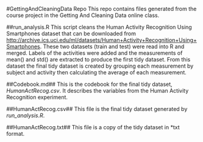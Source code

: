 #GettingAndCleaningData Repo
This repo contains files generated from the course project in the Getting And Cleaning Data online class.

##run_analysis.R
This script cleans the Human Activity Recognition Using Smartphones dataset that can be downloaded from
http://archive.ics.uci.edu/ml/datasets/Human+Activity+Recognition+Using+Smartphones.  These two datasets 
(train and test) were read into R and merged.  Labels of the activities were added and the measurements of 
mean() and std() are extracted to produce the first tidy dataset.  From this dataset the final tidy dataset
is created by grouping each measurement by subject and activity then calculating the average of each 
measurement.

##Codebook.md##
This is the codebook for the final tidy dataset, *HumanActRecog.csv*.  It describes the variables from the Human
Activity Recognition experiment.

##HumanActRecog.csv##
This file is the final tidy dataset generated by *run_analysis.R*.  

##HumanActRecog.txt##
This file is a copy of the tidy dataset in *txt format.


